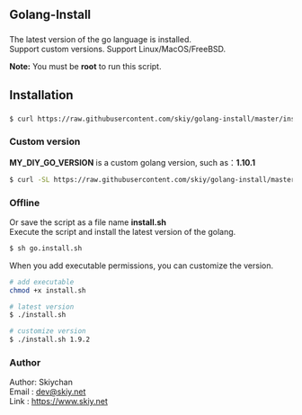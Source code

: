 Golang-Install
------
### 

The latest version of the go language is installed.   
Support custom versions.
Support Linux/MacOS/FreeBSD.

**Note:** You must be **root** to run this script.

## Installation
###
```sh
$ curl https://raw.githubusercontent.com/skiy/golang-install/master/install.sh | sh
```

### Custom version   
**MY_DIY_GO_VERSION** is a custom golang version, such as：**1.10.1**
```sh
$ curl -SL https://raw.githubusercontent.com/skiy/golang-install/master/install.sh | bash /dev/stdin MY_DIY_GO_VERSION
```
### Offline
Or save the script as a file name **install.sh**   
Execute the script and install the latest version of the golang.
```sh
$ sh go.install.sh
```
  
When you add executable permissions, you can customize the version.   
```sh
# add executable
chmod +x install.sh

# latest version
$ ./install.sh

# customize version
$ ./install.sh 1.9.2
```

### Author
Author: Skiychan   
Email : dev@skiy.net   
Link  : https://www.skiy.net 
